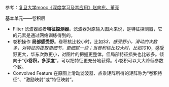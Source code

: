 参考：[复旦大学mooc《深度学习及其应用》赵向东、董亮](https://www.icourse163.org/learn/FUDAN-1205806833?tid=1470022469#/learn/content?type=detail&id=1253028679&cid=1282999953)

基本单元——卷积层
+ Filter
  滤波器或者**特征探测器**。滤波器对原输入图片来说，是特征探测器，它的元素是通过网络训练得到的。
+ 卷积操作
  **局部感受野**。卷积核比较小时，比如3*3，感受野小，滑动的次数多，对特征的提取更细节，更细腻一些；当卷积核比较大时，比如10*10，感受野更大，华东次数更小，对图片的把握更整体，但局部特征损失也比较多。倾向于“**小卷积，多深度**”，可以把特征更充分地获得。小卷积可以大大降低参数个数。
+ Convolved Feature
  在原图上滑动滤波器、点乘矩阵所得的矩阵称为“卷积特征”、“激励映射”或“特征映射”。